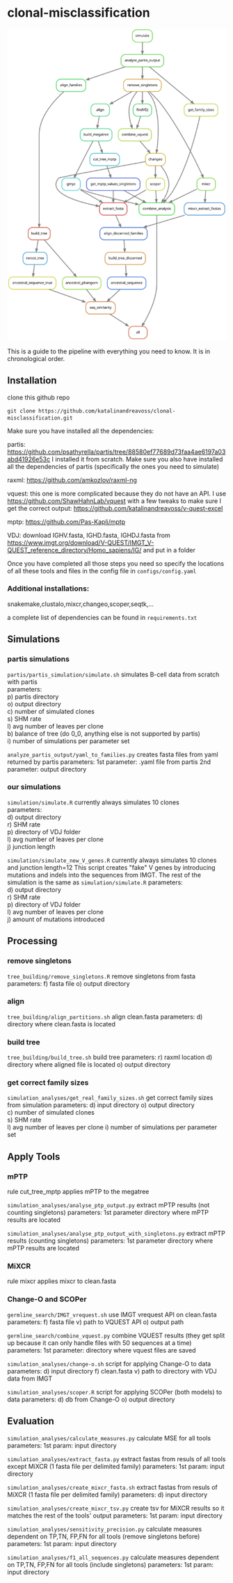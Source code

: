 # clonal-misclassification

![Pipeline](https://github.com/katalinandreavoss/clonal-misclassification/blob/main/dag.svg?raw=true)

This is a guide to the pipeline with everything you need to know. It is in chronological order.


## Installation
clone this github repo
```
git clone https://github.com/katalinandreavoss/clonal-misclassification.git
```

Make sure you have installed all the dependencies:

partis: https://github.com/psathyrella/partis/tree/88580ef77689d73faa4ae6197a03abd41926e53c
I installed it from scratch. Make sure you also have installed all the dependencies of partis (specifically the ones you need to simulate)

raxml: https://github.com/amkozlov/raxml-ng

vquest: this one is more complicated because they do not have an API. I use https://github.com/ShawHahnLab/vquest with a few tweaks to make sure I get the correct output: https://github.com/katalinandreavoss/v-quest-excel


mptp: https://github.com/Pas-Kapli/mptp

VDJ: download IGHV.fasta, IGHD.fasta, IGHDJ.fasta from https://www.imgt.org/download/V-QUEST/IMGT_V-QUEST_reference_directory/Homo_sapiens/IG/ and put in a folder


Once you have completed all those steps you need so specify the locations of all these tools and files in the config file in ``configs/config.yaml``

### Additional installations:

snakemake,clustalo,mixcr,changeo,scoper,seqtk,...

a complete list of dependencies can be found in ``requirements.txt``


## Simulations
### partis simulations

``partis/partis_simulation/simulate.sh`` simulates B-cell data from scratch with partis  
parameters:  
        p) partis directory  
        o) output directory  
        c) number of simulated clones  
        s) SHM rate  
        l) avg number of leaves per clone  
        b) balance of tree (do 0_0, anything else is not supported by partis)  
        i) number of simulations per parameter set  

``analyze_partis_output/yaml_to_families.py`` creates fasta files from yaml returned by partis
parameters:
        1st parameter: .yaml file from partis
        2nd parameter: output directory

### our simulations
``simulation/simulate.R`` currently always simulates 10 clones  
parameters:  
        d) output directory  
        r) SHM rate  
        p) directory of VDJ folder  
        l) avg number of leaves per clone  
        j) junction length

``simulation/simulate_new_V_genes.R`` currently always simulates 10 clones and junction length=12
This script creates "fake" V genes by introducing mutations and indels into the sequences from IMGT. The rest of the simulation is the same as ``simulation/simulate.R``
parameters:  
        d) output directory  
        r) SHM rate  
        p) directory of VDJ folder  
        l) avg number of leaves per clone  
        j) amount of mutations introduced

## Processing
### remove singletons
``tree_building/remove_singletons.R`` remove singletons from fasta
parameters:
        f) fasta file
        o) output directory

### align
``tree_building/align_partitions.sh`` align clean.fasta
parameters:
        d) directory where clean.fasta is located

### build tree
``tree_building/build_tree.sh`` build tree
parameters:
        r) raxml location
        d) directory where aligned file is located
        o) output directory

### get correct family sizes
``simulation_analyses/get_real_family_sizes.sh`` get correct family sizes from simulation
parameters:
        d) input directory
        o) output directory  
        c) number of simulated clones  
        s) SHM rate  
        l) avg number of leaves per clone 
        i) number of simulations per parameter set  


## Apply Tools
### mPTP
rule cut_tree_mptp applies mPTP to the megatree

``simulation_analyses/analyse_ptp_output.py`` extract mPTP results (not counting singletons)
parameters: 1st parameter directory where mPTP results are located

``simulation_analyses/analyse_ptp_output_with_singletons.py`` extract mPTP results (counting singletons)
parameters: 1st parameter directory where mPTP results are located

### MiXCR
rule mixcr applies mixcr to clean.fasta

### Change-O and SCOPer

``germline_search/IMGT_vrequest.sh`` use IMGT vrequest API on clean.fasta
parameters: 
        f) fasta file
        v) path to VQUEST API
        o) output path

``germline_search/combine_vquest.py`` combine VQUEST results (they get split up because it can only handle files with 50 sequences at a time)
parameters: 1st parameter: directory where vquest files are saved

``simulation_analyses/change-o.sh`` script for applying Change-O to data
parameters: 
        d) input directory
        f) clean.fasta
        v) path to directory with VDJ data from IMGT

``simulation_analyses/scoper.R`` script for applying SCOPer (both models) to data
parameters:
        d) db from Change-O
        o) output directory


## Evaluation

``simulation_analyses/calculate_measures.py`` calculate MSE for all tools
parameters: 1st param: input directory

``simulation_analyses/extract_fasta.py`` extract fastas from resuls of all tools except MiXCR (1 fasta file per delimited family)
parameters: 1st param: input directory

``simulation_analyses/create_mixcr_fasta.sh`` extract fastas from resuls of MiXCR (1 fasta file per delimited family)
parameters: d) input directory

``simulation_analyses/create_mixcr_tsv.py`` create tsv for MiXCR results so it matches the rest of the tools' output
parameters: 1st param: input directory

``simulation_analyses/sensitivity_precision.py`` calculate measures dependent on TP,TN, FP,FN for all tools (remove singletons before)
parameters: 1st param: input directory

``simulation_analyses/f1_all_sequences.py`` calculate measures dependent on TP,TN, FP,FN for all tools (include singletons)
parameters: 1st param: input directory


